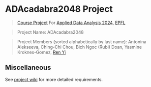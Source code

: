 # ADAcadabra2048 Project
> [Course Project](https://epfl-ada.github.io/teaching/fall2024/cs401/projects/) For [Applied Data Analysis 2024](https://epfl-ada.github.io/teaching/fall2024/cs401/), [EPFL](https://www.epfl.ch/en/)

> Project Name: ADAcadabra2048

> Project Members (sorted alphabetically by last name): Antonina Alekseeva, Ching-Chi Chou, Bich Ngoc (Rubi) Doan, Yasmine Kroknes-Gomez, [Ren Yi](http://www.renyi1006.com)


## Miscellaneous

See [project wiki](https://github.com/epfl-ada/ada-2024-project-adacadabra2048/wiki/Bienvenue-à-ADAcadabra-2048-Projet) for more detailed requirements.
